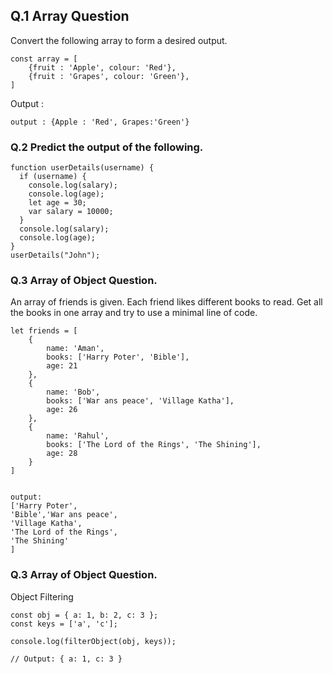## Q.1 Array Question

Convert the following array to form a desired output.

```
const array = [
    {fruit : 'Apple', colour: 'Red'},
    {fruit : 'Grapes', colour: 'Green'},
]
```

Output :

```
output : {Apple : 'Red', Grapes:'Green'}
```

### Q.2 Predict the output of the following.

```
function userDetails(username) {
  if (username) {
    console.log(salary);
    console.log(age);
    let age = 30;
    var salary = 10000;
  }
  console.log(salary);
  console.log(age);
}
userDetails("John");
```

### Q.3 Array of Object Question.

An array of friends is given. Each friend likes different books to read. Get all the books in one array and try to use a minimal line of code.

```
let friends = [
    {
        name: 'Aman',
        books: ['Harry Poter', 'Bible'],
        age: 21
    },
    {
        name: 'Bob',
        books: ['War ans peace', 'Village Katha'],
        age: 26
    },
    {
        name: 'Rahul',
        books: ['The Lord of the Rings', 'The Shining'],
        age: 28
    }
]


output:
['Harry Poter',
'Bible','War ans peace',
'Village Katha',
'The Lord of the Rings',
'The Shining'
]
```
### Q.3 Array of Object Question.

Object Filtering

```
const obj = { a: 1, b: 2, c: 3 };
const keys = ['a', 'c'];

console.log(filterObject(obj, keys)); 

// Output: { a: 1, c: 3 }
```